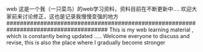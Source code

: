 web
这是一个我（一只菜鸟）的web学习资料，资料目前在不断更新中....
欢迎大家前来讨论修正，这也是记录我慢慢变强的地方
######################################################################################
This is my web learning material , which is constantly being updated .....
Welcome everyone to discuss and revise, this is also the place where I gradually become stronger
